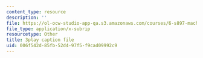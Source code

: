 ```yaml
---
content_type: resource
description: ''
file: https://ol-ocw-studio-app-qa.s3.amazonaws.com/courses/6-s897-machine-learning-for-healthcare-spring-2019/006f542d85fb52d497f5f9cad09992c9_Td01vFP3uJo.vtt
file_type: application/x-subrip
resourcetype: Other
title: 3play caption file
uid: 006f542d-85fb-52d4-97f5-f9cad09992c9
---
```

